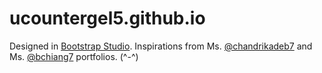 # ucountergel5.github.io

Designed in [Bootstrap Studio](https://bootstrapstudio.io/).
Inspirations from Ms. [@chandrikadeb7](https://chandrikadeb7.github.io/) and Ms. [@bchiang7](https://brittanychiang.com/) portfolios. (^-^) 
 
